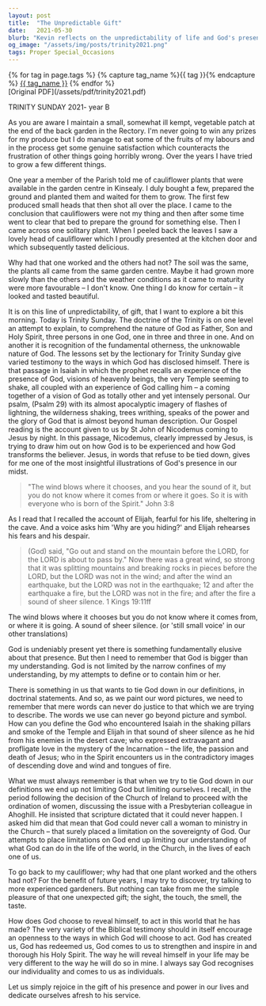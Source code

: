 ```yaml
---
layout: post
title:  "The Unpredictable Gift"
date:   2021-05-30
blurb: "Kevin reflects on the unpredictability of life and God's presence, drawing parallels between his gardening experiences and spiritual insights. He discusses the doctrine of the Trinity, the otherness of God, and the varied ways God reveals Himself, as seen through biblical testimonies. The sermon encourages openness to God's unique work in our lives and a dedication to His service."
og_image: "/assets/img/posts/trinity2021.png"
tags: Proper Special_Occasions
---    
```

<div class="tag-pills">
  {% for tag in page.tags %}
    {% capture tag_name %}{{ tag }}{% endcapture %}
    <a href="{{ site.baseurl }}/tag/{{ tag_name | slugify }}" class="tag-pill">{{ tag_name }}</a>
  {% endfor %}
</div>
[Original PDF](/assets/pdf/trinity2021.pdf)

TRINITY SUNDAY 2021- year B

As you are aware I maintain a small, somewhat ill kempt, vegetable patch at the end of the back garden in the Rectory. I'm never going to win any prizes for my produce but I do manage to eat some of the fruits of my labours and in the process get some genuine satisfaction which counteracts the frustration of other things going horribly wrong. Over the years I have tried to grow a few different things.

One year a member of the Parish told me of cauliflower plants that were available in the garden centre in Kinsealy. I duly bought a few, prepared the ground and planted them and waited for them to grow. The first few produced small heads that then shot all over the place. I came to the conclusion that cauliflowers were not my thing and then after some time went to clear that bed to prepare the ground for something else. Then I came across one solitary plant. When I peeled back the leaves I saw a lovely head of cauliflower which I proudly presented at the kitchen door and which subsequently tasted delicious.

Why had that one worked and the others had not? The soil was the same, the plants all came from the same garden centre. Maybe it had grown more slowly than the others and the weather conditions as it came to maturity were more favourable – I don't know. One thing I do know for certain – it looked and tasted beautiful.

It is on this line of unpredictability, of gift, that I want to explore a bit this morning. Today is Trinity Sunday. The doctrine of the Trinity is on one level an attempt to explain, to comprehend the nature of God as Father, Son and Holy Spirit, three persons in one God, one in three and three in one. And on another it is recognition of the fundamental otherness, the unknowable nature of God. The lessons set by the lectionary for Trinity Sunday give varied testimony to the ways in which God has disclosed himself. There is that passage in Isaiah in which the prophet recalls an experience of the presence of God, visions of heavenly beings, the very Temple seeming to shake, all coupled with an experience of God calling him – a coming together of a vision of God as totally other and yet intensely personal. Our psalm, (Psalm 29) with its almost apocalyptic imagery of flashes of lightning, the wilderness shaking, trees writhing, speaks of the power and the glory of God that is almost beyond human description. Our Gospel reading is the account given to us by St John of Nicodemus coming to Jesus by night. In this passage, Nicodemus, clearly impressed by Jesus, is trying to draw him out on how God is to be experienced and how God transforms the believer. Jesus, in words that refuse to be tied down, gives for me one of the most insightful illustrations of God's presence in our midst.

> "The wind blows where it chooses, and you hear the sound of it, but you do not know where it comes from or where it goes. So it is with everyone who is born of the Spirit." John 3:8

As I read that I recalled the account of Elijah, fearful for his life, sheltering in the cave. And a voice asks him 'Why are you hiding?' and Elijah rehearses his fears and his despair.

> (God) said, "Go out and stand on the mountain before the LORD, for the LORD is about to pass by." Now there was a great wind, so strong that it was splitting mountains and breaking rocks in pieces before the LORD, but the LORD was not in the wind; and after the wind an earthquake, but the LORD was not in the earthquake; 12 and after the earthquake a fire, but the LORD was not in the fire; and after the fire a sound of sheer silence. 1 Kings 19:11ff

The wind blows where it chooses but you do not know where it comes from, or where it is going. A sound of sheer silence. (or 'still small voice' in our other translations)

God is undeniably present yet there is something fundamentally elusive about that presence. But then I need to remember that God is bigger than my understanding. God is not limited by the narrow confines of my understanding, by my attempts to define or to contain him or her.

There is something in us that wants to tie God down in our definitions, in doctrinal statements. And so, as we paint our word pictures, we need to remember that mere words can never do justice to that which we are trying to describe. The words we use can never go beyond picture and symbol. How can you define the God who encountered Isaiah in the shaking pillars and smoke of the Temple and Elijah in that sound of sheer silence as he hid from his enemies in the desert cave; who expressed extravagant and profligate love in the mystery of the Incarnation – the life, the passion and death of Jesus; who in the Spirit encounters us in the contradictory images of descending dove and wind and tongues of fire.

What we must always remember is that when we try to tie God down in our definitions we end up not limiting God but limiting ourselves. I recall, in the period following the decision of the Church of Ireland to proceed with the ordination of women, discussing the issue with a Presbyterian colleague in Ahoghill. He insisted that scripture dictated that it could never happen. I asked him did that mean that God could never call a woman to ministry in the Church – that surely placed a limitation on the sovereignty of God. Our attempts to place limitations on God end up limiting our understanding of what God can do in the life of the world, in the Church, in the lives of each one of us.

To go back to my cauliflower; why had that one plant worked and the others had not? For the benefit of future years, I may try to discover, try talking to more experienced gardeners. But nothing can take from me the simple pleasure of that one unexpected gift; the sight, the touch, the smell, the taste.

How does God choose to reveal himself, to act in this world that he has made? The very variety of the Biblical testimony should in itself encourage an openness to the ways in which God will choose to act. God has created us, God has redeemed us, God comes to us to strengthen and inspire in and thorough his Holy Spirit. The way he will reveal himself in your life may be very different to the way he will do so in mine. I always say God recognises our individuality and comes to us as individuals.

Let us simply rejoice in the gift of his presence and power in our lives and dedicate ourselves afresh to his service.
